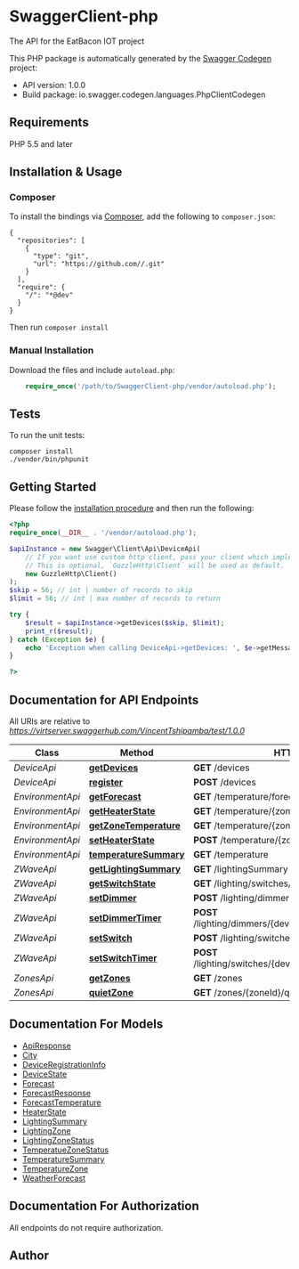 # SwaggerClient-php
The API for the EatBacon IOT project

This PHP package is automatically generated by the [Swagger Codegen](https://github.com/swagger-api/swagger-codegen) project:

- API version: 1.0.0
- Build package: io.swagger.codegen.languages.PhpClientCodegen

## Requirements

PHP 5.5 and later

## Installation & Usage
### Composer

To install the bindings via [Composer](http://getcomposer.org/), add the following to `composer.json`:

```
{
  "repositories": [
    {
      "type": "git",
      "url": "https://github.com//.git"
    }
  ],
  "require": {
    "/": "*@dev"
  }
}
```

Then run `composer install`

### Manual Installation

Download the files and include `autoload.php`:

```php
    require_once('/path/to/SwaggerClient-php/vendor/autoload.php');
```

## Tests

To run the unit tests:

```
composer install
./vendor/bin/phpunit
```

## Getting Started

Please follow the [installation procedure](#installation--usage) and then run the following:

```php
<?php
require_once(__DIR__ . '/vendor/autoload.php');

$apiInstance = new Swagger\Client\Api\DeviceApi(
    // If you want use custom http client, pass your client which implements `GuzzleHttp\ClientInterface`.
    // This is optional, `GuzzleHttp\Client` will be used as default.
    new GuzzleHttp\Client()
);
$skip = 56; // int | number of records to skip
$limit = 56; // int | max number of records to return

try {
    $result = $apiInstance->getDevices($skip, $limit);
    print_r($result);
} catch (Exception $e) {
    echo 'Exception when calling DeviceApi->getDevices: ', $e->getMessage(), PHP_EOL;
}

?>
```

## Documentation for API Endpoints

All URIs are relative to *https://virtserver.swaggerhub.com/VincentTshipamba/test/1.0.0*

Class | Method | HTTP request | Description
------------ | ------------- | ------------- | -------------
*DeviceApi* | [**getDevices**](docs/Api/DeviceApi.md#getdevices) | **GET** /devices | 
*DeviceApi* | [**register**](docs/Api/DeviceApi.md#register) | **POST** /devices | 
*EnvironmentApi* | [**getForecast**](docs/Api/EnvironmentApi.md#getforecast) | **GET** /temperature/forecast/{days} | 
*EnvironmentApi* | [**getHeaterState**](docs/Api/EnvironmentApi.md#getheaterstate) | **GET** /temperature/{zoneId}/heater | 
*EnvironmentApi* | [**getZoneTemperature**](docs/Api/EnvironmentApi.md#getzonetemperature) | **GET** /temperature/{zoneId} | 
*EnvironmentApi* | [**setHeaterState**](docs/Api/EnvironmentApi.md#setheaterstate) | **POST** /temperature/{zoneId}/heater/{state} | 
*EnvironmentApi* | [**temperatureSummary**](docs/Api/EnvironmentApi.md#temperaturesummary) | **GET** /temperature | 
*ZWaveApi* | [**getLightingSummary**](docs/Api/ZWaveApi.md#getlightingsummary) | **GET** /lightingSummary | 
*ZWaveApi* | [**getSwitchState**](docs/Api/ZWaveApi.md#getswitchstate) | **GET** /lighting/switches/{deviceId} | 
*ZWaveApi* | [**setDimmer**](docs/Api/ZWaveApi.md#setdimmer) | **POST** /lighting/dimmers/{deviceId}/{value} | 
*ZWaveApi* | [**setDimmerTimer**](docs/Api/ZWaveApi.md#setdimmertimer) | **POST** /lighting/dimmers/{deviceId}/{value}/timer/{timeunit} | 
*ZWaveApi* | [**setSwitch**](docs/Api/ZWaveApi.md#setswitch) | **POST** /lighting/switches/{deviceId}/{value} | 
*ZWaveApi* | [**setSwitchTimer**](docs/Api/ZWaveApi.md#setswitchtimer) | **POST** /lighting/switches/{deviceId}/{value}/timer/{minutes} | 
*ZonesApi* | [**getZones**](docs/Api/ZonesApi.md#getzones) | **GET** /zones | 
*ZonesApi* | [**quietZone**](docs/Api/ZonesApi.md#quietzone) | **GET** /zones/{zoneId}/quiet | 


## Documentation For Models

 - [ApiResponse](docs/Model/ApiResponse.md)
 - [City](docs/Model/City.md)
 - [DeviceRegistrationInfo](docs/Model/DeviceRegistrationInfo.md)
 - [DeviceState](docs/Model/DeviceState.md)
 - [Forecast](docs/Model/Forecast.md)
 - [ForecastResponse](docs/Model/ForecastResponse.md)
 - [ForecastTemperature](docs/Model/ForecastTemperature.md)
 - [HeaterState](docs/Model/HeaterState.md)
 - [LightingSummary](docs/Model/LightingSummary.md)
 - [LightingZone](docs/Model/LightingZone.md)
 - [LightingZoneStatus](docs/Model/LightingZoneStatus.md)
 - [TemperatueZoneStatus](docs/Model/TemperatueZoneStatus.md)
 - [TemperatureSummary](docs/Model/TemperatureSummary.md)
 - [TemperatureZone](docs/Model/TemperatureZone.md)
 - [WeatherForecast](docs/Model/WeatherForecast.md)


## Documentation For Authorization

 All endpoints do not require authorization.


## Author





